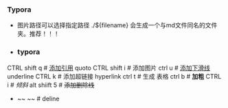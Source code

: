 ### Typora

* 图片路径可以选择指定路径 ./${filename}    会生成一个与md文件同名的文件夹。推荐！！！
* ### typora

CTRL shift q      #  <u>添加引用</u>  quoto
CTRL shift  i   # 添加图片
ctrl  u  #      <u>添加下滑线</u>   underline
CTRL k  # 添加超链接   hyperlink []()
ctrl  t   # 生成 表格
ctrl  b  # **加粗**
CTRL i    #  *倾斜*
alt shiift 5   # ~~添加删除线~~    
* *~~ ~~* # deline

